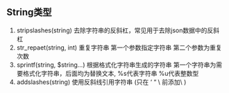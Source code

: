 ## String类型
1. stripslashes(string) 去除字符串的反斜杠，常见用于去除json数据中的反斜杠
2. str_repaet(string, int) 重复字符串 第一个参数指定字符串 第二个参数为重复次数
3. sprintf(string, $string...) 根据格式化字符串生成的字符串 第一个字符串为需要格式化字符串，后面均为替换文本, %s代表字符串 %u代表整数型
4. addslashes(string) 使用反斜线引用字符串 (只在 ‘ “ \ 前添加\ ) 



